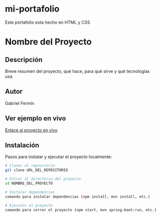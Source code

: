 # mi-portafolio
Este portafolio esta hecho en HTML y CSS
# Nombre del Proyecto

## Descripción
Breve resumen del proyecto, qué hace, para qué sirve y qué tecnologías usa.

## Autor
Gabriel Fermín

## Ver ejemplo en vivo
[Enlace al proyecto en vivo](URL_DEL_PROYECTO_EN_VIVO)

## Instalación
Pasos para instalar y ejecutar el proyecto localmente:

```bash
# Clonar el repositorio
git clone URL_DEL_REPOSITORIO

# Entrar al directorio del proyecto
cd NOMBRE_DEL_PROYECTO

# Instalar dependencias
comando para instalar dependencias (npm install, mvn install, etc.)

# Ejecutar el proyecto
comando para correr el proyecto (npm start, mvn spring-boot:run, etc.)

